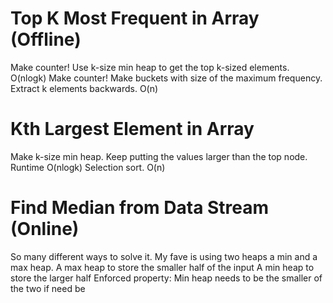 # Top K Most Frequent in Array (Offline)
Make counter! Use k-size min heap to get the top k-sized elements. O(nlogk)
Make counter! Make buckets with size of the maximum frequency. Extract k elements backwards. O(n)

# Kth Largest Element in Array
Make k-size min heap. Keep putting the values larger than the top node. Runtime O(nlogk)
Selection sort. O(n)

# Find Median from Data Stream (Online)
So many different ways to solve it. My fave is using two heaps a min and a max heap.
A max heap to store the smaller half of the input
A min heap to store the larger half
Enforced property: Min heap needs to be the smaller of the two if need be
